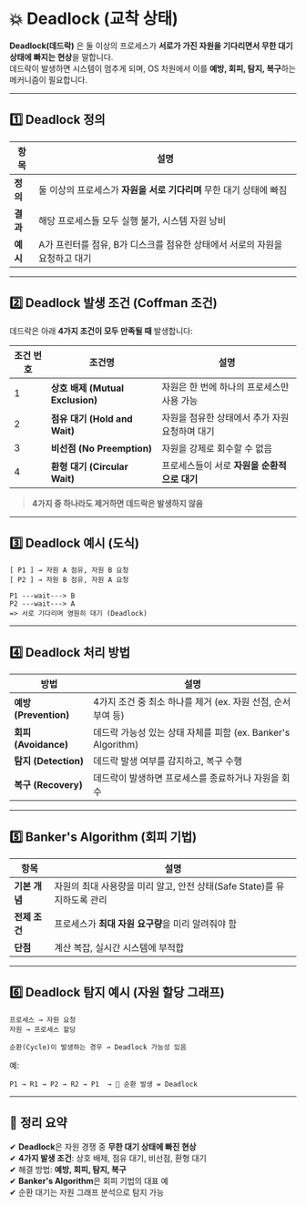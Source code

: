 # 💥 Deadlock (교착 상태)

**Deadlock(데드락)** 은 둘 이상의 프로세스가 **서로가 가진 자원을 기다리면서 무한 대기 상태에 빠지는 현상**을 말합니다.  
데드락이 발생하면 시스템이 멈추게 되며, OS 차원에서 이를 **예방, 회피, 탐지, 복구**하는 메커니즘이 필요합니다.

---

## 1️⃣ Deadlock 정의

| 항목       | 설명 |
|------------|------|
| **정의**   | 둘 이상의 프로세스가 **자원을 서로 기다리며** 무한 대기 상태에 빠짐 |
| **결과**   | 해당 프로세스들 모두 실행 불가, 시스템 자원 낭비 |
| **예시**   | A가 프린터를 점유, B가 디스크를 점유한 상태에서 서로의 자원을 요청하고 대기 |

---

## 2️⃣ Deadlock 발생 조건 (Coffman 조건)

데드락은 아래 **4가지 조건이 모두 만족될 때** 발생합니다:

| 조건 번호 | 조건명              | 설명 |
|-----------|----------------------|------|
| 1        | **상호 배제 (Mutual Exclusion)** | 자원은 한 번에 하나의 프로세스만 사용 가능 |
| 2         | **점유 대기 (Hold and Wait)**    | 자원을 점유한 상태에서 추가 자원 요청하며 대기 |
| 3         | **비선점 (No Preemption)**       | 자원을 강제로 회수할 수 없음 |
| 4         | **환형 대기 (Circular Wait)**    | 프로세스들이 서로 **자원을 순환적으로 대기** |

> **4가지 중 하나라도 제거하면 데드락은 발생하지 않음**

---

## 3️⃣ Deadlock 예시 (도식)

```
[ P1 ] → 자원 A 점유, 자원 B 요청
[ P2 ] → 자원 B 점유, 자원 A 요청

P1 ---wait---> B
P2 ---wait---> A
=> 서로 기다리며 영원히 대기 (Deadlock)
```

---

## 4️⃣ Deadlock 처리 방법

| 방법         | 설명 |
|--------------|------|
| **예방 (Prevention)** | 4가지 조건 중 최소 하나를 제거 (ex. 자원 선점, 순서 부여 등) |
| **회피 (Avoidance)** | 데드락 가능성 있는 상태 자체를 피함 (ex. Banker's Algorithm) |
| **탐지 (Detection)** | 데드락 발생 여부를 감지하고, 복구 수행 |
| **복구 (Recovery)** | 데드락이 발생하면 프로세스를 종료하거나 자원을 회수 |

---

## 5️⃣ Banker's Algorithm (회피 기법)

| 항목       | 설명 |
|------------|------|
| **기본 개념** | 자원의 최대 사용량을 미리 알고, 안전 상태(Safe State)를 유지하도록 관리 |
| **전제 조건** | 프로세스가 **최대 자원 요구량**을 미리 알려줘야 함 |
| **단점**     | 계산 복잡, 실시간 시스템에 부적합 |

---

## 6️⃣ Deadlock 탐지 예시 (자원 할당 그래프)

```
프로세스 → 자원 요청
자원 → 프로세스 할당

순환(Cycle)이 발생하는 경우 → Deadlock 가능성 있음
```

예:
```
P1 → R1 → P2 → R2 → P1  → 🔁 순환 발생 = Deadlock
```

---

## 🎯 정리 요약

✔ **Deadlock**은 자원 경쟁 중 **무한 대기 상태에 빠진 현상**  
✔ **4가지 발생 조건**: 상호 배제, 점유 대기, 비선점, 환형 대기  
✔ 해결 방법: **예방, 회피, 탐지, 복구**  
✔ **Banker's Algorithm**은 회피 기법의 대표 예  
✔ 순환 대기는 자원 그래프 분석으로 탐지 가능

